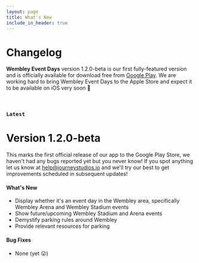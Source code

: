 ```yaml
---
layout: page
title: What's New
include_in_header: true
---
```


# Changelog
**Wembley Event Days** version 1.2.0-beta is our first fully-featured version and is officially available for download free from [Google Play](https://play.google.com/store/apps/details?id=io.journeystudios.eventdays&gl=GB). We are working hard to bring Wembley Event Days to the Apple Store and expect it to be available on iOS very soon 🙂

<br>

### `Latest`
# **Version 1.2.0-beta**
This marks the first official release of our app to the Google Play Store, we haven't had any bugs reported yet but you never know! If you spot anything let us know at [help@journeystudios.io](help@journeystudios.io ) and we'll try our best to get improvements scheduled in subsequent updates!

#### What's New
- Display whether it's an event day in the Wembley area, specifically Wembley Arena and Wembley Stadium events
- Show future/upcoming Wembley Stadium and Arena events
- Demystify parking rules around Wembley
- Provide relevant resources for parking

#### Bug Fixes
- None (yet 😛)
